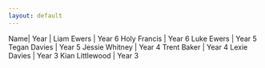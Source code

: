 ```yaml
---
layout: default
---
```


Name| Year
|
Liam Ewers | Year 6
Holy Francis | Year 6
Luke Ewers | Year 5
Tegan Davies | Year 5
Jessie Whitney | Year 4
Trent Baker | Year 4
Lexie Davies | Year 3
Kian Littlewood | Year 3
